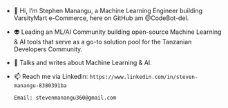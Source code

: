 - 👋 Hi, I’m Stephen Manangu, a Machine Learning Engineer building VarsityMart e-Commerce, here on GitHub am @CodeBot-del.
- 👽 Leading an ML/AI Community building open-source Machine Learning & AI tools that serve as a go-to solution pool for the Tanzanian Developers Community.
- 💞️ Talks and writes about Machine Learning & AI.

- 📫 Reach me via 
      Linkedin: `https://www.linkedin.com/in/steven-manangu-8380391ba`

      Email: stevenmanangu360@gmail.com

<!---
CodeBot-del/CodeBot-del is a ✨ special ✨ repository because its `README.md` (this file) appears on your GitHub profile.
You can click the Preview link to take a look at your changes.
--->
